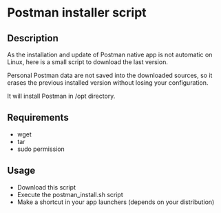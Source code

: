 # Postman installer script

## Description

As the installation and update of Postman native app is not automatic on Linux,
here is a small script to download the last version.

Personal Postman data are not saved into the downloaded sources, so it erases
the previous installed version without losing your configuration.

It will install Postman in /opt directory.

## Requirements

* wget
* tar
* sudo permission

## Usage

* Download this script
* Execute the postman_install.sh script
* Make a shortcut in your app launchers (depends on your distribution)
